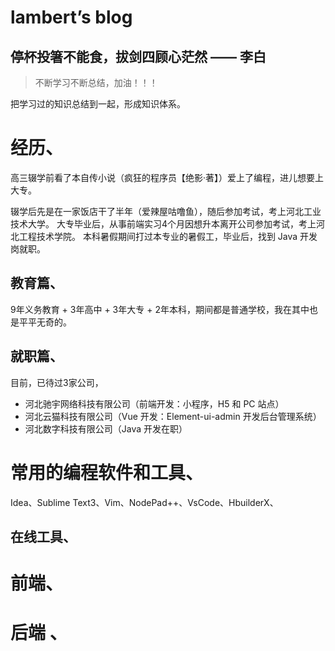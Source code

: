# lambert’s blog

## 停杯投箸不能食，拔剑四顾心茫然 —— 李白

> 不断学习不断总结，加油！！！

把学习过的知识总结到一起，形成知识体系。

# 经历、

高三辍学前看了本自传小说（疯狂的程序员【绝影·著】）爱上了编程，进儿想要上大专。

辍学后先是在一家饭店干了半年（爱辣屋咕噜鱼），随后参加考试，考上河北工业技术大学。
大专毕业后，从事前端实习4个月因想升本离开公司参加考试，考上河北工程技术学院。
本科暑假期间打过本专业的暑假工，毕业后，找到 Java 开发岗就职。



## 教育篇、

9年义务教育 + 3年高中 + 3年大专 + 2年本科，期间都是普通学校，我在其中也是平平无奇的。

## 就职篇、

目前，已待过3家公司，

- 河北驰宇网络科技有限公司（前端开发：小程序，H5 和 PC 站点）
- 河北云猫科技有限公司（Vue 开发：Element-ui-admin 开发后台管理系统）
- 河北数字科技有限公司（Java 开发在职）

# 常用的编程软件和工具、

Idea、Sublime Text3、Vim、NodePad++、VsCode、HbuilderX、

## 在线工具、



# 前端、

# 后端 、



